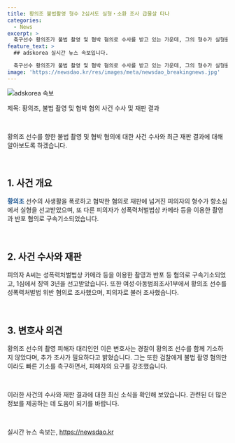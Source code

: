 ```yaml
---
title: 황의조 불법촬영 형수 2심서도 실형‧소환 조사 급물살 타나
categories:
  - News
excerpt: >
  축구선수 황의조가 불법 촬영 및 협박 혐의로 수사를 받고 있는 가운데, 그의 형수가 실형을 선고받았다. 1심에서는 촬영과 혐의로 구속기소된 A씨도 징역 3년을 선고받았으며, 황의조는 성폭력범죄로 조사를 받았다. 이에 대해 황의조의 대리인인 변호사는 추가 조사를 요구하며, 검찰에게 불법 촬영 혐의만이라도 적절히 대해 달라고 촉구했다. #황의조
feature_text: >
  ## adskorea 실시간 뉴스 속보입니다.

  축구선수 황의조가 불법 촬영 및 협박 혐의로 수사를 받고 있는 가운데, 그의 형수가 실형을 선고받았다. 1심에서는 촬영과 혐의로 구속기소된 A씨도 징역 3년을 선고받았으며, 황의조는 성폭력범죄로 조사를 받았다. 이에 대해 황의조의 대리인인 변호사는 추가 조사를 요구하며, 검찰에게 불법 촬영 혐의만이라도 적절히 대해 달라고 촉구했다. #황의조
image: 'https://newsdao.kr/res/images/meta/newsdao_breakingnews.jpg'
---
```


<p><img src="https://newsdao.kr/res/images/meta/newsdao_breakingnews.jpg" alt="adskorea 속보" /></p>

<p>제목: 황의조, 불법 촬영 및 협박 혐의 사건 수사 및 재판 결과  </p>

<p data-ke-size="size16">&nbsp;</p>

<p>황의조 선수를 향한 불법 촬영 및 협박 혐의에 대한 사건 수사와 최근 재판 결과에 대해 알아보도록 하겠습니다.</p>

<p data-ke-size="size16">&nbsp;</p>

<h2 data-ke-size="size26">1. 사건 개요</h2>

<p><b><span style="color: #1a5490;">황의조</span></b> 선수의 사생활을 폭로하고 협박한 혐의로 재판에 넘겨진 피의자의 형수가 항소심에서 실형을 선고받았으며, 또 다른 피의자가 성폭력처벌법상 카메라 등을 이용한 촬영과 반포 혐의로 구속기소되었습니다.</p>

<p data-ke-size="size16">&nbsp;</p>

<h2 data-ke-size="size26">2. 사건 수사와 재판</h2>

<p>피의자 A씨는 성폭력처벌법상 카메라 등을 이용한 촬영과 반포 등 혐의로 구속기소되었고, 1심에서 징역 3년을 선고받았습니다. 또한 여성·아동범죄조사1부에서 황의조 선수를 성폭력처벌법 위반 혐의로 조사했으며, 피의자로 불러 조사했습니다.</p>

<p data-ke-size="size16">&nbsp;</p>

<h2 data-ke-size="size26">3. 변호사 의견</h2>

<p>황의조 선수의 촬영 피해자 대리인인 이은 변호사는 경찰이 황의조 선수를 함께 기소하지 않았다며, 추가 조사가 필요하다고 밝혔습니다. 그는 또한 검찰에게 불법 촬영 혐의만이라도 빠른 기소를 촉구하면서, 피해자의 요구를 강조했습니다.</p>

<p data-ke-size="size16">&nbsp;</p>

<p>이러한 사건의 수사와 재판 결과에 대한 최신 소식을 확인해 보았습니다. 관련된 더 많은 정보를 제공하는 데 도움이 되기를 바랍니다.</p>

<p data-ke-size="size16">&nbsp;</p>
실시간 뉴스 속보는, <a href="https://newsdao.kr" rel="dofollow">https://newsdao.kr</a>


